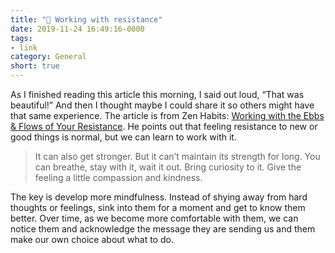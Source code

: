 ```yaml
---
title: "🔗 Working with resistance"
date: 2019-11-24 16:49:16-0000
tags:
- link
category: General
short: true
---
```


As I finished reading this article this morning, I said out loud, “That was beautiful!” And then I thought maybe I could share it so others might have that same experience. The article is from Zen Habits: [Working with the Ebbs & Flows of Your Resistance](https://zenhabits.net/resistances/). He points out that feeling resistance to new or good things is normal, but we can learn to work with it.

> It can also get stronger. But it can’t maintain its strength for long. You can breathe, stay with it, wait it out. Bring curiosity to it. Give the feeling a little compassion and kindness.

The key is develop more mindfulness. Instead of shying away from hard thoughts or feelings, sink into them for a moment and get to know them better. Over time, as we become more comfortable with them, we can notice them and acknowledge the message they are sending us and them make our own choice about what to do.